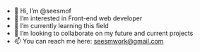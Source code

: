 - 👋 Hi, I’m @seesmof
- 👀 I’m interested in Front-end web developer
- 🌱 I’m currently learning this field
- 💞️ I’m looking to collaborate on my future and current projects
- 📫 You can reach me here: seesmwork@gmail.com

<!---
seesmof/seesmof is a ✨ special ✨ repository because its `README.md` (this file) appears on your GitHub profile.
You can click the Preview link to take a look at your changes.
--->
